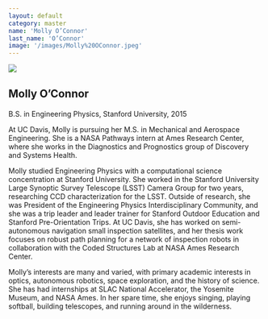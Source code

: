 ```yaml
---
layout: default
category: master
name: 'Molly O’Connor'
last_name: 'O’Connor'
image: '/images/Molly%20OConnor.jpeg'
---
```


<img src="{{ page.image }}">

<h2 class="team-title">Molly O’Connor</h2>
<h4 class="team-position"></h4>
<p>B.S. in Engineering Physics, Stanford University, 2015</p>
<p>At UC Davis, Molly is pursuing her M.S. in Mechanical and Aerospace Engineering. She is a NASA Pathways intern at Ames Research Center, where she works in the Diagnostics and Prognostics group of Discovery and Systems Health.</p>
<p>Molly studied Engineering Physics with a computational science concentration at Stanford University. She worked in the Stanford University Large Synoptic Survey Telescope (LSST) Camera Group for two years, researching CCD characterization for the LSST. Outside of research, she was President of the Engineering Physics Interdisciplinary Community, and she was a trip leader and leader trainer for Stanford Outdoor Education and Stanford Pre-Orientation Trips. At UC Davis, she has worked on semi-autonomous navigation small inspection satellites, and her thesis work focuses on robust path planning for a network of inspection robots in collaboration with the Coded Structures Lab at NASA Ames Research Center.</p>
<p>Molly’s interests are many and varied, with primary academic interests in optics, autonomous robotics, space exploration, and the history of science. She has had internships at SLAC National Accelerator, the Yosemite Museum, and NASA Ames. In her spare time, she enjoys singing, playing softball, building telescopes, and running around in the wilderness.</p>
<ul class="team-member-other-info"></ul>
